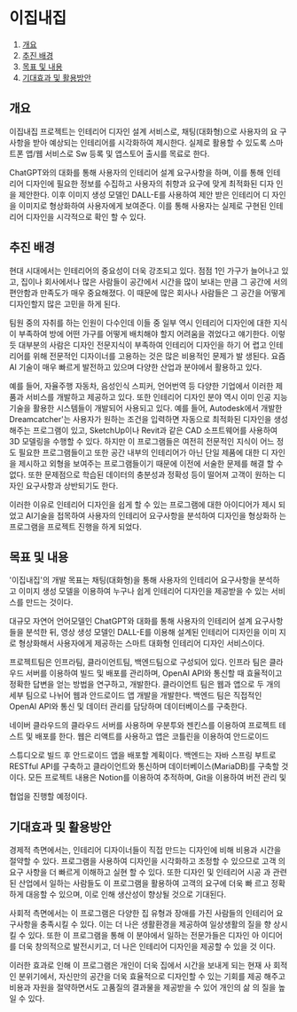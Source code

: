 # 이집내집

1. [개요](#개요)
2. [추진 배경](#추진-배경)
3. [목표 및 내용](#목표-및-내용)
4. [기대효과 및 활용방안](#기대효과-및-활용방안)

## 개요

이집내집 프로젝트는 인테리어 디자인 설계 서비스로, 채팅(대화형)으로 사용자의 요 구사항을 받아 예상되는 인테리어를 시각화하여 제시한다. 실제로 활용할 수 있도록 스마트폰 앱/웹 서비스로 Sw 등록 및 앱스토어 출시를 목료로 한다.

ChatGPT와의 대화를 통해 사용자의 인테리어 설계 요구사항을 하며, 이를 통해 인테 리어 디자인에 필요한 정보를 수집하고 사용자의 취향과 요구에 맞게 최적화된 디자 인을 제안한다. 이후 이미지 생성 모델인 DALL-E를 사용하여 제안 받은 인테리어 디 자인을 이미지로 형상화하여 사용자에게 보여준다. 이를 통해 사용자는 실제로 구현된 인테리어 디자인을 시각적으로 확인 할 수 있다.

## 추진 배경

현대 시대에서는 인테리어의 중요성이 더욱 강조되고 있다. 점점 1인 가구가 늘어나고 있고, 집이나 회사에서나 많은 사람들이 공간에서 시간을 많이 보내는 만큼 그 공간에 서의 편안함과 만족도가 매우 중요해졌다. 이 때문에 많은 회사나 사람들은 그 공간을 어떻게 디자인할지 많은 고민을 하게 된다.

팀원 중의 자취를 하는 인원이 다수인데 이들 중 일부 역시 인테리어 디자인에 대한 지식이 부족하여 방에 어떤 가구를 어떻게 배치해야 할지 어려움을 겪었다고 얘기한다. 이렇듯 대부분의 사람은 디자인 전문지식이 부족하여 인테리어 디자인을 하기 어 렵고 인테리어를 위해 전문적인 디자이너를 고용하는 것은 많은 비용적인 문제가 발 생된다.
요즘 Al 기술이 매우 빠르게 발전하고 있으며 다양한 산업과 분야에서 활용하고 있다.

예를 들어, 자율주행 자동차, 음성인식 스피커, 언어번역 등 다양한 기업에서 이러한 제품과 서비스를 개발하고 제공하고 있다. 또한 인테리어 디자인 분야 역시 이미 인공 지능 기술을 활용한 시스템들이 개발되어 사용되고 있다. 예를 들어, Autodesk에서 개발한 Dreamcatcher'는 사용자가 원하는 조건을 입력하면 자동으로 최적화된 디자인을 생성해주는 프로그램이 있고, SketchUp이나 Revit과 같은 CAD 소프트웨어를 사용하여 3D 모델링을 수행할 수 있다. 하지만 이 프로그램들은 여전히 전문적인 지식이 어느 정도 필요한 프로그램들이고 또한 공간 내부의 인테리어가 아닌 단일 제품에 대한 디 자인을 제시하고 외형을 보여주는 프로그램들이기 때문에 이전에 서술한 문제를 해결 할 수 없다. 또한 문제점으로 학습된 데이터의 충분성과 정확성 등이 떨어져 고객이 원하는 디자인 요구사항과 상반되기도 한다.

이러한 이유로 인테리어 디자인을 쉽게 할 수 있는 프로그램에 대한 아이디어가 제시 되었고 AI기술을 접목하여 사용자의 인테리어 요구사항을 분석하여 디자인을 형상화하 는 프로그램을 프로젝트 진행을 하게 되었다.

## 목표 및 내용

'이집내집'의 개발 목표는 채팅(대화형)을 통해 사용자의 인테리어 요구사항을 분석하 고 이미지 생성 모델을 이용하여 누구나 쉽게 인테리어 디자인을 제공받을 수 있는 서비스를 만드는 것이다.

대규모 자연어 언어모델인 ChatGPT와 대화를 통해 사용자의 인테리어 설계 요구사항 들을 분석한 뒤, 영상 생성 모델인 DALL-E를 이용해 설계된 인테리어 디자인을 이미 지로 형상화해서 사용자에게 제공하는 스마트 대화형 인테리어 디자인 서비스이다.

프로젝트팀은 인프라팀, 클라이언트팀, 백엔드팀으로 구성되어 있다. 인프라 팀은 클라 우드 서버를 이용하여 빌드 및 배포를 관리하며, OpenAI API와 통신할 때 효율적이고 정확한 답변을 얻는 방법을 연구하고, 개발한다. 클라이언트 팀은 웹과 앱으로 두 개의 세부 팀으로 나뉘어 웹과 안드로이드 앱 개발을 개발한다. 백엔드 팀은 직접적인 OpenAI API와 통신 및 데이터 관리를 담당하며 데이터베이스를 구축한다.

네이버 클라우드의 클라우드 서버를 사용하며 우분투와 젠킨스를 이용하여 프로젝트 테스트 및 배포를 한다. 웹은 리액트를 사용하고 앱은 코틀린을 이용하여 안드로이드

스튜디오로 빌드 후 안드로이드 앱을 배포할 계획이다. 백엔드는 자바 스프링 부트로 RESTful API를 구축하고 클라이언트와 통신하며 데이터베이스(MariaDB)를 구축할 것이다. 모든 프로젝트 내용은 Notion를 이용하여 추적하며, Git을 이용하여 버전 관리 및

협업을 진행할 예정이다.

## 기대효과 및 활용방안

경제적 측면에서는, 인테리어 디자이너들이 직접 만드는 디자인에 비해 비용과 시간을 절약할 수 있다. 프로그램을 사용하여 디자인을 시각화하고 조정할 수 있으므로 고객 의 요구 사항을 더 빠르게 이해하고 실현 할 수 있다. 또한 디자인 및 인테리어 시공 과 관련된 산업에서 일하는 사람들도 이 프로그램을 활용하여 고객의 요구에 더욱 빠 르고 정확하게 대응할 수 있으며, 이로 인해 생산성이 향상될 것으로 기대된다.

사회적 측면에서는 이 프로그램은 다양한 집 유형과 장애를 가진 사람들의 인테리어 요구사항을 충족시킬 수 있다. 이는 더 나은 생활환경을 제공하여 일상생활의 질을 향 상시킬 수 있다. 또한 이 프로그램을 통해 이 분야에서 일하는 전문가들은 디자인 아 이디어를 더욱 창의적으로 발전시키고, 더 나은 인테리어 디자인을 제공할 수 있을 것 이다.

이러한 효과로 인해 이 프로그램은 개인이 더욱 집에서 시간을 보내게 되는 현재 사 회적인 분위기에서, 자신만의 공간을 더욱 효율적으로 디자인할 수 있는 기회를 제공 해주고 비용과 자원을 절약하면서도 고품질의 결과물을 제공받을 수 있어 개인의 삶 의 질을 높일 수 있다.
